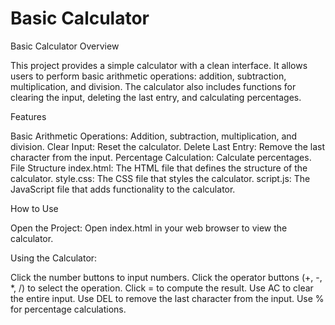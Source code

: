 # Basic Calculator
Basic Calculator
Overview

This project provides a simple calculator with a clean interface. It allows users to perform basic arithmetic operations: addition, subtraction, multiplication, and division. The calculator also includes functions for clearing the input, deleting the last entry, and calculating percentages.

Features

Basic Arithmetic Operations: Addition, subtraction, multiplication, and division.
Clear Input: Reset the calculator.
Delete Last Entry: Remove the last character from the input.
Percentage Calculation: Calculate percentages.
File Structure
index.html: The HTML file that defines the structure of the calculator.
style.css: The CSS file that styles the calculator.
script.js: The JavaScript file that adds functionality to the calculator.

How to Use

Open the Project:
Open index.html in your web browser to view the calculator.

Using the Calculator:

Click the number buttons to input numbers.
Click the operator buttons (+, -, *, /) to select the operation.
Click = to compute the result.
Use AC to clear the entire input.
Use DEL to remove the last character from the input.
Use % for percentage calculations.
